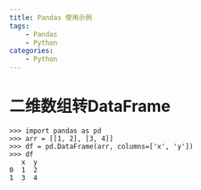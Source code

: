 ```yaml
---
title: Pandas 使用示例
tags:
	- Pandas
	- Python
categories:
	- Python
---
```


# 二维数组转DataFrame

```shell
>>> import pandas as pd
>>> arr = [[1, 2], [3, 4]]
>>> df = pd.DataFrame(arr, columns=['x', 'y'])
>>> df
   x  y
0  1  2
1  3  4
```

